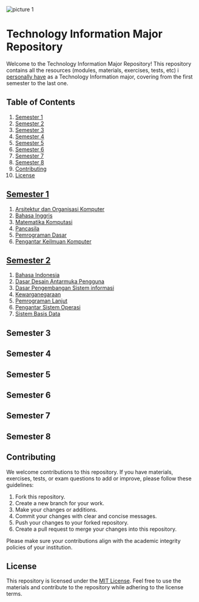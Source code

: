 ![picture 1](https://i.imgur.com/Q4lLIXe.png)  

# Technology Information Major Repository

Welcome to the Technology Information Major Repository! This repository contains all the resources (modules, materials, exercises, tests, etc) i <ins>personally have</ins> as a Technology Information major, covering from the first semester to the last one. 

## Table of Contents

1. [Semester 1](#semester-1)
2. [Semester 2](#semester-2)
3. [Semester 3](#semester-3)
4. [Semester 4](#semester-4)
5. [Semester 5](#semester-5)
6. [Semester 6](#semester-6)
7. [Semester 7](#semester-7)
8. [Semester 8](#semester-8)
9. [Contributing](#contributing)
10. [License](#license)

## [Semester 1](./1st-Semester/)

1. [Arsitektur dan Organisasi Komputer](#)
2. [Bahasa Inggris](#)
3. [Matematika Komputasi](#)
4. [Pancasila](#)
5. [Pemrograman Dasar](#)
6. [Pengantar Keilmuan Komputer](#)

## [Semester 2](./2nd-Semester/)

1. [Bahasa Indonesia](#)
2. [Dasar Desain Antarmuka Pengguna](#)
3. [Dasar Pengembangan Sistem informasi](#)
4. [Kewarganegaraan](#)
5. [Pemrograman Lanjut](#)
6. [Pengantar Sistem Operasi](#)
7. [Sistem Basis Data](#)

## Semester 3

<!-- Repeat the structure for Semester 3 -->

## Semester 4

<!-- Repeat the structure for Semester 4 -->

## Semester 5

<!-- Repeat the structure for Semester 5 -->

## Semester 6

<!-- Repeat the structure for Semester 6 -->

## Semester 7

<!-- Repeat the structure for Semester 7 -->

## Semester 8

<!-- Repeat the structure for Semester 8 -->

## Contributing

We welcome contributions to this repository. If you have materials, exercises, tests, or exam questions to add or improve, please follow these guidelines:

1. Fork this repository.
2. Create a new branch for your work.
3. Make your changes or additions.
4. Commit your changes with clear and concise messages.
5. Push your changes to your forked repository.
6. Create a pull request to merge your changes into this repository.

Please make sure your contributions align with the academic integrity policies of your institution.

## License

This repository is licensed under the [MIT License](LICENSE). Feel free to use the materials and contribute to the repository while adhering to the license terms.

